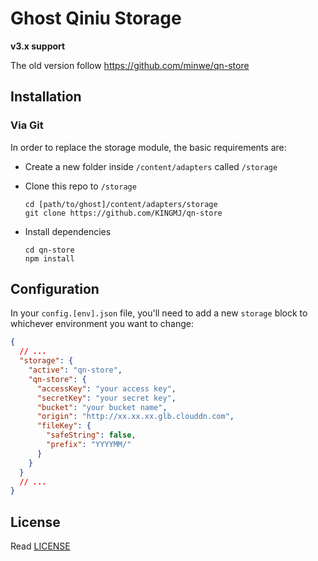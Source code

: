 # Ghost Qiniu Storage

**v3.x support**

The old version follow https://github.com/minwe/qn-store

## Installation

### Via Git

In order to replace the storage module, the basic requirements are:

- Create a new folder inside `/content/adapters` called `/storage`

- Clone this repo to `/storage`

  ```
  cd [path/to/ghost]/content/adapters/storage
  git clone https://github.com/KINGMJ/qn-store
  ```

- Install dependencies

  ```
  cd qn-store
  npm install
  ```

## Configuration

In your `config.[env].json` file, you'll need to add a new `storage` block to whichever environment you want to change:

```json
{
  // ...
  "storage": {
    "active": "qn-store",
    "qn-store": {
      "accessKey": "your access key",
      "secretKey": "your secret key",
      "bucket": "your bucket name",
      "origin": "http://xx.xx.xx.glb.clouddn.com",
      "fileKey": {
        "safeString": false,
        "prefix": "YYYYMM/"
      }
    }
  }
  // ...
}
```

## License

Read [LICENSE](LICENSE)
